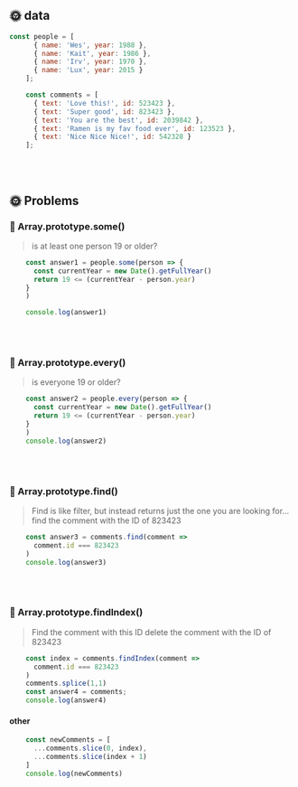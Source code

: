 ## 🌞 data
```js
const people = [
      { name: 'Wes', year: 1988 },
      { name: 'Kait', year: 1986 },
      { name: 'Irv', year: 1970 },
      { name: 'Lux', year: 2015 }
    ];

    const comments = [
      { text: 'Love this!', id: 523423 },
      { text: 'Super good', id: 823423 },
      { text: 'You are the best', id: 2039842 },
      { text: 'Ramen is my fav food ever', id: 123523 },
      { text: 'Nice Nice Nice!', id: 542328 }
    ];
```
<br>
<br>


## 🌞 Problems
### 🌛 Array.prototype.some()
> is at least one person 19 or older?

```js
    const answer1 = people.some(person => {
      const currentYear = new Date().getFullYear()
      return 19 <= (currentYear - person.year)
    }
    )

    console.log(answer1)
```
<br>
<br>


### 🌛 Array.prototype.every()
> is everyone 19 or older?

```js
    const answer2 = people.every(person => {
      const currentYear = new Date().getFullYear()
      return 19 <= (currentYear - person.year)
    }
    )
    console.log(answer2)
```    
<br>
<br>


### 🌛 Array.prototype.find()

 > Find is like filter,
 but instead returns just the one you are looking for...
find the comment with the ID of 823423

```js
    const answer3 = comments.find(comment => 
      comment.id === 823423
    )
    console.log(answer3)
```
<br>
<br>

### 🌛 Array.prototype.findIndex()
>Find the comment with this ID
 >delete the comment with the ID of 823423

```js
    const index = comments.findIndex(comment => 
      comment.id === 823423
    )
    comments.splice(1,1)
    const answer4 = comments;
    console.log(answer4)
```

#### other
```js
    const newComments = [
      ...comments.slice(0, index),
      ...comments.slice(index + 1)
    ]
    console.log(newComments)
```